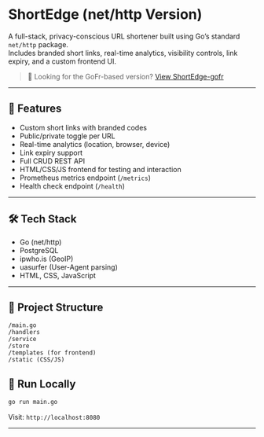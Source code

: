
# ShortEdge (net/http Version)

A full-stack, privacy-conscious URL shortener built using Go’s standard `net/http` package.  
Includes branded short links, real-time analytics, visibility controls, link expiry, and a custom frontend UI.

> 🔁 Looking for the GoFr-based version? [View ShortEdge-gofr](https://github.com/Kritvi0208/ShortEdge-gofr)

---

## 🚀 Features
- Custom short links with branded codes
- Public/private toggle per URL
- Real-time analytics (location, browser, device)
- Link expiry support
- Full CRUD REST API
- HTML/CSS/JS frontend for testing and interaction
- Prometheus metrics endpoint (`/metrics`)
- Health check endpoint (`/health`)

---

## 🛠️ Tech Stack
- Go (net/http)
- PostgreSQL
- ipwho.is (GeoIP)
- uasurfer (User-Agent parsing)
- HTML, CSS, JavaScript

---

## 📂 Project Structure
```
/main.go
/handlers
/service
/store
/templates (for frontend)
/static (CSS/JS)
````

## 🧪 Run Locally
```bash
go run main.go
````

Visit: `http://localhost:8080`

---

